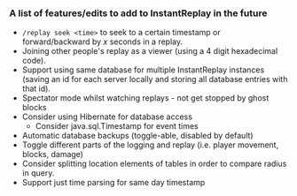 ### A list of features/edits to add to InstantReplay in the future

- `/replay seek <time>` to seek to a certain timestamp or forward/backward by _x_ seconds in a replay.
- Joining other people's replay as a viewer (using a 4 digit hexadecimal code).
- Support using same database for multiple InstantReplay instances (saving an id for each server locally and storing all
  database entries with that id).
- Spectator mode whilst watching replays - not get stopped by ghost blocks
- Consider using Hibernate for database access
  - Consider java.sql.Timestamp for event times
- Automatic database backups (toggle-able, disabled by default)
- Toggle different parts of the logging and replay (i.e. player movement, blocks, damage)
- Consider splitting location elements of tables in order to compare radius in query.
- Support just time parsing for same day timestamp